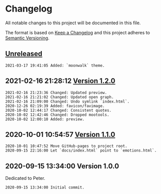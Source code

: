 # Changelog

All notable changes to this project will be documented in this file.

The format is based on [Keep a Changelog](http://keepachangelog.com/en/1.0.0/)
and this project adheres to [Semantic Versioning](http://semver.org/spec/v2.0.0.html).

## [Unreleased]

```
2021-03-17 19:41:05 Added: `moonwalk` theme.
```

## 2021-02-16 21:28:12 [Version 1.2.0]

```
2021-02-16 21:23:36 Changed: Updated preview.
2021-02-16 21:21:02 Changed: Updated open graph.
2021-02-16 21:09:00 Changed: Undo symlink `index.html`.
2020-12-26 02:19:39 Added: favicon/favimage.
2020-10-02 12:44:17 Changed: Consistent quotes.
2020-10-02 12:42:46 Changed: Dropped mootools.
2020-10-02 12:00:10 Added: preview.
```

## 2020-10-01 10:54:57 [Version 1.1.0]

```
2020-10-01 10:47:52 Move GitHub-pages to project root.
2020-09-15 22:16:00 Let `docs/index.html` point to `emotions.html`.
```

## 2020-09-15 13:34:00 Version 1.0.0

Dedicated to Peter.

```
2020-09-15 13:34:00 Initial commit.
```

[Unreleased]: https://github.com/xyzzy/emotions/compare/v1.2.0...HEAD
[Version 1.2.0]: https://github.com/xyzzy/emotions/compare/v1.1.0...v1.2.0
[Version 1.1.0]: https://github.com/xyzzy/emotions/compare/v1.0.0...v1.1.0
